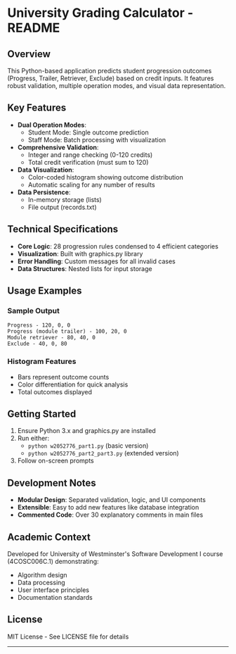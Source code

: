 # University Grading Calculator - README  

## Overview  
This Python-based application predicts student progression outcomes (Progress, Trailer, Retriever, Exclude) based on credit inputs. It features robust validation, multiple operation modes, and visual data representation.

## Key Features
- **Dual Operation Modes**:
  - Student Mode: Single outcome prediction
  - Staff Mode: Batch processing with visualization
- **Comprehensive Validation**:
  - Integer and range checking (0-120 credits)
  - Total credit verification (must sum to 120)
- **Data Visualization**:
  - Color-coded histogram showing outcome distribution
  - Automatic scaling for any number of results
- **Data Persistence**:
  - In-memory storage (lists)
  - File output (records.txt)

## Technical Specifications
- **Core Logic**: 28 progression rules condensed to 4 efficient categories
- **Visualization**: Built with graphics.py library
- **Error Handling**: Custom messages for all invalid cases
- **Data Structures**: Nested lists for input storage

## Usage Examples
### Sample Output
```
Progress - 120, 0, 0
Progress (module trailer) - 100, 20, 0
Module retriever - 80, 40, 0
Exclude - 40, 0, 80
```

### Histogram Features
- Bars represent outcome counts
- Color differentiation for quick analysis
- Total outcomes displayed

## Getting Started
1. Ensure Python 3.x and graphics.py are installed
2. Run either:
   - `python w2052776_part1.py` (basic version)
   - `python w2052776_part2_part3.py` (extended version)
3. Follow on-screen prompts

## Development Notes
- **Modular Design**: Separated validation, logic, and UI components
- **Extensible**: Easy to add new features like database integration
- **Commented Code**: Over 30 explanatory comments in main files

## Academic Context
Developed for University of Westminster's Software Development I course (4COSC006C.1) demonstrating:
- Algorithm design
- Data processing
- User interface principles
- Documentation standards

## License
MIT License - See LICENSE file for details

---


